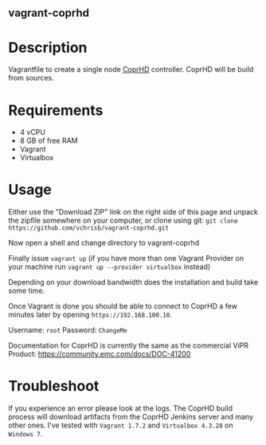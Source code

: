 vagrant-coprhd
---------------

# Description

Vagrantfile to create a single node [CoprHD](coprhd.github.io) controller. CoprHD will be build from sources.

# Requirements
* 4 vCPU 
* 8 GB of free RAM
* Vagrant
* Virtualbox

# Usage
Either use the "Download ZIP" link on the right side of this page and unpack the zipfile somewhere on your computer, or clone using git: `git clone https://github.com/vchrisb/vagrant-coprhd.git`

Now open a shell and change directory to vagrant-coprhd

Finally issue `vagrant up` (if you have more than one Vagrant Provider on your machine run `vagrant up --provider virtualbox` instead)

Depending on your download bandwidth does the installation and build take some time.

Once Vagrant is done you should be able to connect to CoprHD a few minutes later by opening `https://192.168.100.10`. 

Username: `root`
Password: `ChangeMe`

Documentation for CoprHD is currently the same as the commercial ViPR Product:
https://community.emc.com/docs/DOC-41200

# Troubleshoot

If you experience an error please look at the logs. The CoprHD build process will download artifacts from the CoprHD Jenkins server and many other ones.
I've tested with `Vagrant 1.7.2` and `Virtualbox 4.3.28` on `Windows 7`.
